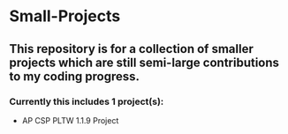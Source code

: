 # Small-Projects

## This repository is for a collection of smaller projects which are still semi-large contributions to my coding progress.

### Currently this includes 1 project(s):
- AP CSP PLTW 1.1.9 Project
